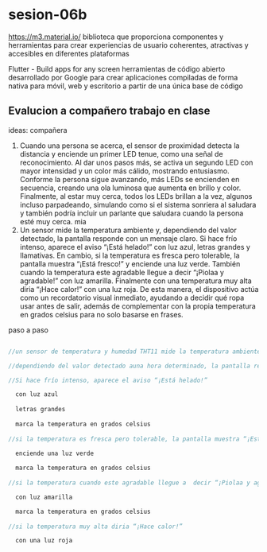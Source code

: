 # sesion-06b

<https://m3.material.io/> biblioteca que proporciona componentes y herramientas para crear experiencias de usuario coherentes, atractivas y accesibles en diferentes plataformas

Flutter - Build apps for any screen herramientas de código abierto desarrollado por Google para crear aplicaciones compiladas de forma nativa para móvil, web y escritorio a partir de una única base de código

## Evalucion a compañero trabajo en clase

ideas:
compañera

1. Cuando una persona se acerca, el sensor de proximidad detecta la distancia y enciende un primer LED tenue, como una señal de reconocimiento. Al dar unos pasos más, se activa un segundo LED con mayor intensidad y un color más cálido, mostrando entusiasmo. Conforme la persona sigue avanzando, más LEDs se encienden en secuencia, creando una ola luminosa que aumenta en brillo y color. Finalmente, al estar muy cerca, todos los LEDs brillan a la vez, algunos incluso parpadeando, simulando como si el sistema sonriera al saludara y también podría incluir un parlante que saludara cuando la persona esté muy cerca.
mia
2. Un sensor mide la temperatura ambiente y, dependiendo del valor detectado, la pantalla responde con un mensaje claro. Si hace frío intenso, aparece el aviso “¡Está helado!” con luz azul, letras grandes y llamativas. En cambio, si la temperatura es fresca pero tolerable, la pantalla muestra “¡Está fresco!” y enciende una luz verde. También cuando la temperatura este agradable llegue a  decir “¡Piolaa y agradable!” con luz amarilla. Finalmente con una temperatura muy alta diria “¡Hace calor!” con una luz roja.  De esta manera, el dispositivo actúa como un recordatorio visual inmediato, ayudando a decidir qué ropa usar antes de salir, además de complementar con la propia temperatura en grados celsius para no solo basarse en frases.

paso a paso

```cpp

//un sensor de temperatura y humedad THT11 mide la temperatura ambiente

//dependiendo del valor detectado auna hora determinado, la pantalla responde con un mensaje claro

//Si hace frío intenso, aparece el aviso “¡Está helado!” 

  con luz azul
  
  letras grandes
  
  marca la temperatura en grados celsius
  
//si la temperatura es fresca pero tolerable, la pantalla muestra “¡Está fresco!”

  enciende una luz verde
  
  marca la temperatura en grados celsius
  
//si la temperatura cuando este agradable llegue a  decir “¡Piolaa y agradable!” 

  con luz amarilla

  marca la temperatura en grados celsius
  
//si la temperatura muy alta diria “¡Hace calor!” 

  con una luz roja
